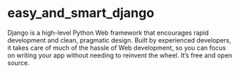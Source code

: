 # easy_and_smart_django
Django is a high-level Python Web framework that encourages rapid development and clean, pragmatic design. Built by experienced developers, it takes care of much of the hassle of Web development, so you can focus on writing your app without needing to reinvent the wheel. It’s free and open source.
